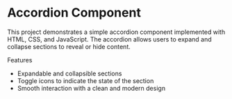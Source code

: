 # Accordion Component
This project demonstrates a simple accordion component implemented with HTML, CSS, and JavaScript. The accordion allows users to expand and collapse sections to reveal or hide content.

Features
- Expandable and collapsible sections
- Toggle icons to indicate the state of the section
- Smooth interaction with a clean and modern design
